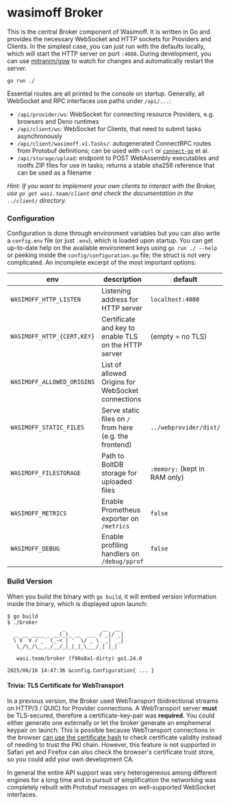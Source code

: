 # wasimoff Broker

This is the central Broker component of Wasimoff. It is written in Go and provides the necessary WebSocket and HTTP sockets for Providers and Clients. In the simplest case, you can just run with the defaults locally, which will start the HTTP server on port `:4080`. During development, you can use [mitranim/gow](https://github.com/mitranim/gow) to watch for changes and automatically restart the server.

```
go run ./
```

Essential routes are all printed to the console on startup. Generally, all WebSocket and RPC interfaces use paths under `/api/...`:

* `/api/provider/ws`: WebSocket for connecting resource Providers, e.g. browsers and Deno runtimes
* `/api/client/ws`: WebSocket for Clients, that need to submit tasks asynchronously
* `/api/client/wasimoff.v1.Tasks/`: autogenerated ConnectRPC routes from Protobuf definitions; can be used with `curl` or [`connect-go`](https://github.com/connectrpc/connect-go) et al.
* `/api/storage/upload`: endpoint to POST WebAssembly executables and rootfs ZIP files for use in tasks; returns a stable sha256 reference that can be used as a filename

*Hint: If you want to implement your own clients to interact with the Broker, use `go get wasi.team/client` and check the documentation in the `../client/` directory.*


### Configuration

Configuration is done through environment variables but you can also write a `config.env` file (or just `.env`), which is loaded upon startup. You can get up-to-date help on the available environment keys using `go run ./ --help` or peeking inside the `config/configuration.go` file; the struct is not very complicated. An incomplete excerpt of the most important options:

| env | description | default |
| --- | ----------- | ------- |
| `WASIMOFF_HTTP_LISTEN`          | Listening address for HTTP server | `localhost:4080` |
| `WASIMOFF_HTTP_{CERT,KEY}`      | Certificate and key to enable TLS on the HTTP server | (empty = no TLS) |
| `WASIMOFF_ALLOWED_ORIGINS`      | List of allowed Origins for WebSocket connections | |
| `WASIMOFF_STATIC_FILES`         | Serve static files on `/` from here (e.g. the frontend) | `../webprovider/dist/` |
| `WASIMOFF_FILESTORAGE`          | Path to BoltDB storage for uploaded files | `:memory:` (kept in RAM only) |
| `WASIMOFF_METRICS`              | Enable Prometheus exporter on `/metrics` | `false` |
| `WASIMOFF_DEBUG`                | Enable profiling handlers on `/debug/pprof` | `false` |


### Build Version

When you build the binary with `go build`, it will embed version information inside the binary, which is displayed upon launch:

```
$ go build
$ ./broker
                  _            __  __
  __ __ ____ _ __(_)_ __  ___ / _|/ _|
  \ V  V / _` (_-< | '  \/ _ \  _|  _|
   \_/\_/\__,_/__/_|_|_|_\___/_| |_|

   wasi.team/broker (f90a8a1-dirty) go1.24.0

2025/06/16 14:47:36 &config.Configuration{ ... }
```



#### Trivia: TLS Certificate for WebTransport

In a previous version, the Broker used WebTransport (bidirectional streams on HTTP/3 / QUIC) for Provider connections.
A WebTransport server **must** be TLS-secured, therefore a certificate-key-pair was **required**. You could either generate one externally or let the broker generate an emphemeral keypair on launch. This is possible because WebTransport connections in the browser [can use the certificate hash](https://developer.mozilla.org/en-US/docs/Web/API/WebTransport/WebTransport#browser_compatibility) to check certificate validity instead of needing to trust the PKI chain. However, this feature is not supported in Safari yet and Firefox can also check the browser's certificate trust store, so you could add your own development CA.

In general the entire API support was very heterogeneous among different engines for a long time and in pursuit of simplification the networking was completely rebuilt with Protobuf messages on well-supported WebSocket interfaces.
